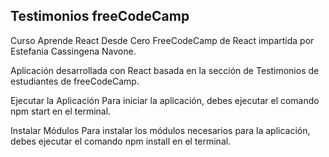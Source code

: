 ## Testimonios freeCodeCamp
Curso Aprende React Desde Cero FreeCodeCamp de React impartida por Estefania Cassingena Navone.

Aplicación desarrollada con React basada en la sección de Testimonios de estudiantes de freeCodeCamp.

Ejecutar la Aplicación
Para iniciar la aplicación, debes ejecutar el comando npm start en el terminal.

Instalar Módulos
Para instalar los módulos necesarios para la aplicación, debes ejecutar el comando npm install en el terminal.
